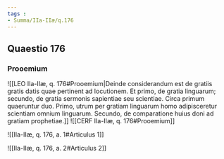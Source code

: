 ```yaml
---
tags : 
- Summa/IIa-IIæ/q.176
---
```


## Quaestio 176

### Prooemium

![[LEO IIa-IIæ, q. 176#Prooemium|Deinde considerandum est de gratiis gratis datis quae pertinent ad locutionem. Et primo, de gratia linguarum; secundo, de gratia sermonis sapientiae seu scientiae. Circa primum quaeruntur duo. Primo, utrum per gratiam linguarum homo adipisceretur scientiam omnium linguarum. Secundo, de comparatione huius doni ad gratiam prophetiae.]]
![[CERF IIa-IIæ, q. 176#Prooemium]]

![[IIa-IIæ, q. 176, a. 1#Articulus 1]]

![[IIa-IIæ, q. 176, a. 2#Articulus 2]]


